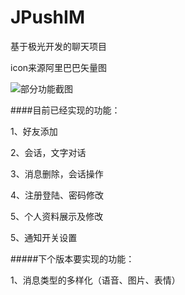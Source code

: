 # JPushIM

基于极光开发的聊天项目

icon来源阿里巴巴矢量图

![部分功能截图](https://github.com/wapchief/JPushIM/blob/master/screenshots/img.png?raw=true)

####目前已经实现的功能：

1、好友添加

2、会话，文字对话

3、消息删除，会话操作

4、注册登陆、密码修改

5、个人资料展示及修改

5、通知开关设置

#####下个版本要实现的功能：

1、消息类型的多样化（语音、图片、表情）

